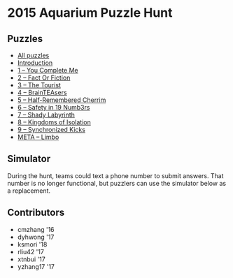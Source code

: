 # 2015 Aquarium Puzzle Hunt

## Puzzles

- [All puzzles](all.pdf)
- [Introduction](0.pdf)
- [1 – You Complete Me](1.pdf)
- [2 – Fact Or Fiction](2.pdf)
- [3 – The Tourist](3.pdf)
- [4 – BrainTEAsers](4.pdf)
- [5 – Half-Remembered Cherrim](5.pdf)
- [6 – Safety in 19 Numb3rs](6.pdf)
- [7 – Shady Labyrinth](7.pdf)
- [8 – Kingdoms of Isolation](8.pdf)
- [9 – Synchronized Kicks](9.pdf)
- [META – Limbo](meta.pdf)

## Simulator

During the hunt, teams could text a phone number to submit answers. That number is no longer functional, but puzzlers can use the simulator below as a replacement.

<div id="simulator"></div>

## Contributors

- cmzhang '16
- dyhwong '17
- ksmori '18
- rliu42 '17
- xtnbui '17
- yzhang17 '17

<script src="server.js"></script>
<script src="/aquarium/Simulator.js" type="module"></script>
